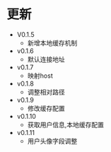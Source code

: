 # 更新
+ V0.1.5
  - 新增本地缓存机制
+ v0.1.6
  - 默认连接地址
+ v0.1.7
  - 映射host
+ v0.1.8
  - 调整相对路径
+ v0.1.9
  - 修改缓存配置
+ v0.1.10
  - 获取用户信息,本地缓存配置
+ v0.1.11
  - 用户头像字段调整